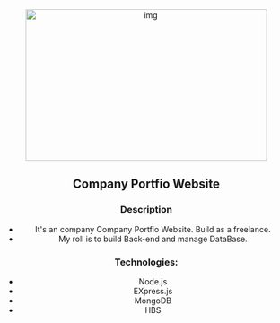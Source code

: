 <div align="center" >
<div align="center">
<img alt="img" height="270" width="430px" src="https://encrypted-tbn0.gstatic.com/images?q=tbn:ANd9GcSz2dR92_U8iEYkGeLxfty3qeMu9j1aw2LJEg&usqp=CAU" />
<h2>Company Portfio Website</h2>
</div>



### Description

- It's an company Company Portfio Website. Build as a freelance.
- My roll is to build Back-end and manage DataBase.

### Technologies:

- Node.js
- EXpress.js
- MongoDB
- HBS
